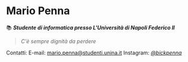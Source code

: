 # Mario Penna

📚 ***Studente di informatica presso L'Università di Napoli Federico II***

>*C'è sempre dignità da perdere*

Contatti:
E-mail: <mario.penna@studenti.unina.it>
Instagram: *[@bickpenna](https://www.instagram.com/bickpenna/)*


<!--
**bickpenna/bickpenna** is a ✨ _special_ ✨ repository because its `README.md` (this file) appears on your GitHub profile.

Here are some ideas to get you started:

- 🔭 I’m currently working on ...
- 🌱 I’m currently learning ...
- 👯 I’m looking to collaborate on ...
- 🤔 I’m looking for help with ...
- 💬 Ask me about ...
- 📫 How to reach me: ...
- 😄 Pronouns: ...
- ⚡ Fun fact: ...
-->
